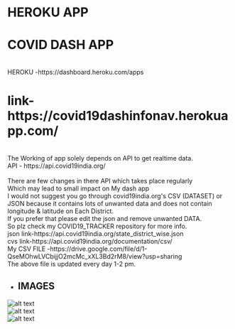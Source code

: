 # HEROKU APP<br/>
<h1>COVID DASH APP</h1>
 <br/>
HEROKU -https://dashboard.heroku.com/apps <br/>
<h1>link-https://covid19dashinfonav.herokuapp.com/</h1>
  <br/>
The Working of app solely depends on API to get realtime data.<br/>
API - https://api.covid19india.org/<br/><br/>
There are few changes in there API which takes place regularly<br/>
Which may lead to small impact on My dash app<br/>
I would not suggest you go through covid19india.org's CSV (DATASET) or JSON because it contains lots of unwanted data and does not contain longitude & latitude  on Each District.<br/>
If you prefer that please edit the json and remove unwanted DATA.<br/>
So plz check my COVID19_TRACKER repository for more info.<br/>
json link-https://api.covid19india.org/state_district_wise.json<br/>
cvs link-https://api.covid19india.org/documentation/csv/<br/>
My CSV FILE -https://drive.google.com/file/d/1-QseMOhwLVCbijjO2mcMc_xXL3Bd2rM8/view?usp=sharing<br/>
The above file is updated every day 1-2 pm.<br/>

- <h2>IMAGES</h2> 
![alt text](https://github.com/engineerscodes/HEROKU_APP/blob/master/Images/Screenshot%20(433).png)
<br/>
![alt text](https://github.com/engineerscodes/HEROKU_APP/blob/master/Images/Screenshot%20(434).png)
<br/>
![alt text](https://github.com/engineerscodes/HEROKU_APP/blob/master/Images/Screenshot%20(435).png)
